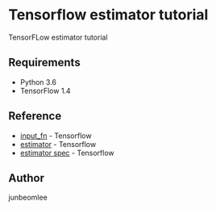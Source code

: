 # Tensorflow estimator tutorial

TensorFLow estimator tutorial

## Requirements

- Python 3.6
- TensorFlow 1.4

## Reference

- [input_fn](https://www.tensorflow.org/api_docs/python/tf/estimator/inputs/numpy_input_fn) - Tensorflow
- [estimator](https://www.tensorflow.org/api_docs/python/tf/contrib/learn/Estimator) - Tensorflow
- [estimator spec](https://www.tensorflow.org/api_docs/python/tf/estimator/EstimatorSpec) - Tensorflow

## Author
junbeomlee
